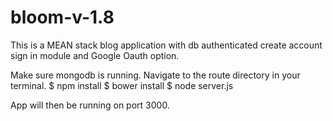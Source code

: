 # bloom-v-1.8
This is a MEAN stack blog application with db authenticated create account sign in module and Google Oauth option.

Make sure mongodb is running.
Navigate to the route directory in your terminal.
$ npm install
$ bower install
$ node server.js

App will then be running on port 3000.

